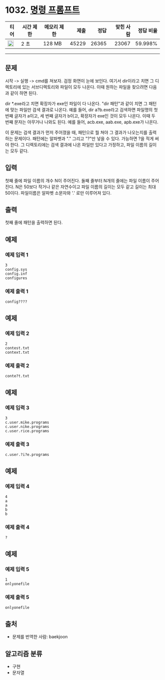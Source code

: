 # 1032. [명령 프롬프트](https://www.acmicpc.net/problem/1032)

| 티어 | 시간 제한 | 메모리 제한 | 제출 | 정답 | 맞힌 사람 | 정답 비율 |
|---|---|---|---:|---:|---:|---:|
| <img src="https://static.solved.ac/tier_small/5.svg" width="20px" /> | 2 초 | 128 MB | 45229 | 26365 | 23067 | 59.998% |

---

## 문제

시작 -> 실행 -> cmd를 쳐보자. 검정 화면이 눈에 보인다. 여기서 dir이라고 치면 그 디렉토리에 있는 서브디렉토리와 파일이 모두 나온다. 이때 원하는 파일을 찾으려면 다음과 같이 하면 된다.

dir *.exe라고 치면 확장자가 exe인 파일이 다 나온다. "dir 패턴"과 같이 치면 그 패턴에 맞는 파일만 검색 결과로 나온다. 예를 들어, dir a?b.exe라고 검색하면 파일명의 첫 번째 글자가 a이고, 세 번째 글자가 b이고, 확장자가 exe인 것이 모두 나온다. 이때 두 번째 문자는 아무거나 나와도 된다. 예를 들어, acb.exe, aab.exe, apb.exe가 나온다.

이 문제는 검색 결과가 먼저 주어졌을 때, 패턴으로 뭘 쳐야 그 결과가 나오는지를 출력하는 문제이다. 패턴에는 알파벳과 "." 그리고 "?"만 넣을 수 있다. 가능하면 ?을 적게 써야 한다. 그 디렉토리에는 검색 결과에 나온 파일만 있다고 가정하고, 파일 이름의 길이는 모두 같다.

## 입력

첫째 줄에 파일 이름의 개수 N이 주어진다. 둘째 줄부터 N개의 줄에는 파일 이름이 주어진다. N은 50보다 작거나 같은 자연수이고 파일 이름의 길이는 모두 같고 길이는 최대 50이다. 파일이름은 알파벳 소문자와 '.' 로만 이루어져 있다.

## 출력

첫째 줄에 패턴을 출력하면 된다.

## 예제

### 예제 입력 1

```
3
config.sys
config.inf
configures
```

### 예제 출력 1

```
config????
```

## 예제

### 예제 입력 2

```
2
contest.txt
context.txt
```

### 예제 출력 2

```
conte?t.txt
```

## 예제

### 예제 입력 3

```
3
c.user.mike.programs
c.user.nike.programs
c.user.rice.programs
```

### 예제 출력 3

```
c.user.?i?e.programs
```

## 예제

### 예제 입력 4

```
4
a
a
b
b
```

### 예제 출력 4

```
?
```

## 예제

### 예제 입력 5

```
1
onlyonefile
```

### 예제 출력 5

```
onlyonefile
```

## 출처

- 문제를 번역한 사람: baekjoon

## 알고리즘 분류

- 구현
- 문자열

